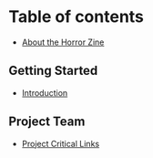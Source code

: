 # Table of contents

* [About the Horror Zine](_pages/about-the-horror-zine.md)
## Getting Started
* [Introduction](GettingStarted/introduction.md)
## Project Team
* [Project Critical Links](Resources/projectlinks.md)
  

